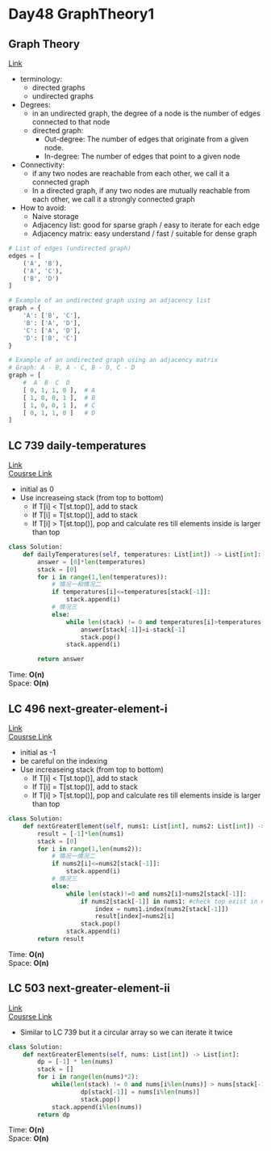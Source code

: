 # Day48 GraphTheory1
## Graph Theory 
[Link](https://www.programmercarl.com/kamacoder/%E5%9B%BE%E8%AE%BA%E7%90%86%E8%AE%BA%E5%9F%BA%E7%A1%80.html#%E8%BF%9E%E9%80%9A%E6%80%A7)
- terminology:
  - directed graphs
  - undirected graphs
- Degrees:
  - in an undirected graph, the degree of a node is the number of edges connected to that node
  - directed graph:
    - Out-degree: The number of edges that originate from a given node.
    - In-degree: The number of edges that point to a given node
- Connectivity:
  - if any two nodes are reachable from each other, we call it a connected graph
  - In a directed graph, if any two nodes are mutually reachable from each other, we call it a strongly connected graph
- How to avoid:
  - Naive storage 
  - Adjacency list: good for sparse graph / easy to iterate for each edge
  - Adjacency matrix: easy understand / fast / suitable for dense graph
```python
# List of edges (undirected graph)
edges = [
    ('A', 'B'),
    ('A', 'C'),
    ('B', 'D')
]

# Example of an undirected graph using an adjacency list
graph = {
    'A': ['B', 'C'],
    'B': ['A', 'D'],
    'C': ['A', 'D'],
    'D': ['B', 'C']
}

# Example of an undirected graph using an adjacency matrix
# Graph: A - B, A - C, B - D, C - D
graph = [
    #  A  B  C  D
    [ 0, 1, 1, 0 ],  # A
    [ 1, 0, 0, 1 ],  # B
    [ 1, 0, 0, 1 ],  # C
    [ 0, 1, 1, 0 ]   # D
]
```

##  LC 739 daily-temperatures
[Link](https://leetcode.com/problems/daily-temperatures/description/)   
[Cousrse Link](https://programmercarl.com/0739.%E6%AF%8F%E6%97%A5%E6%B8%A9%E5%BA%A6.html)
- initial as 0
- Use increaseing stack (from top to bottom)
  -  If T[i] < T[st.top()], add to stack
  -  If T[i] = T[st.top()], add to stack
  -  If T[i] > T[st.top()], pop and calculate res till elements inside is larger than top

```python
class Solution:
    def dailyTemperatures(self, temperatures: List[int]) -> List[int]:
        answer = [0]*len(temperatures)
        stack = [0]
        for i in range(1,len(temperatures)):
            # 情况一和情况二
            if temperatures[i]<=temperatures[stack[-1]]:
                stack.append(i)
            # 情况三
            else:
                while len(stack) != 0 and temperatures[i]>temperatures[stack[-1]]:
                    answer[stack[-1]]=i-stack[-1]
                    stack.pop()
                stack.append(i)

        return answer
```
Time: **O(n)**                                  
Space: **O(n)** 

##  LC 496 next-greater-element-i
[Link](https://leetcode.com/problems/next-greater-element-i/description/)   
[Cousrse Link](https://programmercarl.com/0503.%E4%B8%8B%E4%B8%80%E4%B8%AA%E6%9B%B4%E5%A4%A7%E5%85%83%E7%B4%A0II.html)
- initial as -1
- be careful on the indexing 
- Use increaseing stack (from top to bottom)
  -  If T[i] < T[st.top()], add to stack
  -  If T[i] = T[st.top()], add to stack
  -  If T[i] > T[st.top()], pop and calculate res till elements inside is larger than top

```python
class Solution:
    def nextGreaterElement(self, nums1: List[int], nums2: List[int]) -> List[int]:
        result = [-1]*len(nums1)
        stack = [0]
        for i in range(1,len(nums2)):
            # 情况一情况二
            if nums2[i]<=nums2[stack[-1]]:
                stack.append(i)
            # 情况三
            else:
                while len(stack)!=0 and nums2[i]>nums2[stack[-1]]:
                    if nums2[stack[-1]] in nums1: #check top exist in nums1
                        index = nums1.index(nums2[stack[-1]])
                        result[index]=nums2[i]
                    stack.pop()                 
                stack.append(i)
        return result
```
Time: **O(n)**                   
Space: **O(n)** 

##  LC 503 next-greater-element-ii
[Link](https://leetcode.com/problems/next-greater-element-ii/description/)   
[Cousrse Link](https://programmercarl.com/0496.%E4%B8%8B%E4%B8%80%E4%B8%AA%E6%9B%B4%E5%A4%A7%E5%85%83%E7%B4%A0I.html)
- Similar to LC 739 but it a circular array so we can iterate it twice
```python
class Solution:
    def nextGreaterElements(self, nums: List[int]) -> List[int]:
        dp = [-1] * len(nums)
        stack = []
        for i in range(len(nums)*2):
            while(len(stack) != 0 and nums[i%len(nums)] > nums[stack[-1]]):
                    dp[stack[-1]] = nums[i%len(nums)]
                    stack.pop()
            stack.append(i%len(nums))
        return dp
```
Time: **O(n)**                   
Space: **O(n)** 

